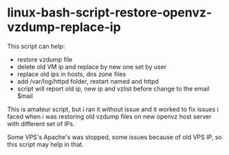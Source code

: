 # linux-bash-script-restore-openvz-vzdump-replace-ip

This script can help:
- restore vzdump file
- delete old VM ip and replace by new one set by user
- replace old ips in hosts, dns zone files
- add /var/log/httpd folder, restart named and httpd
- script will report old ip, new ip and vzlist before change to the email $mail

This is amateur script, but i ran it without issue and it worked to fix issues i faced when i was restoring old vzdump files on new openvz host server with different set of IPs.

Some VPS's Apache's was stopped, some issues because of old VPS IP, so this script may help in that.
